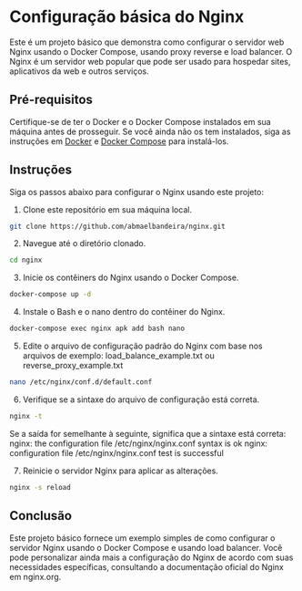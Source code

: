 # Configuração básica do Nginx

Este é um projeto básico que demonstra como configurar o servidor web Nginx usando o Docker Compose, usando proxy reverse e load balancer. O Nginx é um servidor web popular que pode ser usado para hospedar sites, aplicativos da web e outros serviços.

## Pré-requisitos

Certifique-se de ter o Docker e o Docker Compose instalados em sua máquina antes de prosseguir. Se você ainda não os tem instalados, siga as instruções em [Docker](https://docs.docker.com/get-docker/) e [Docker Compose](https://docs.docker.com/compose/install/) para instalá-los.

## Instruções

Siga os passos abaixo para configurar o Nginx usando este projeto:

1. Clone este repositório em sua máquina local.
```bash
git clone https://github.com/abmaelbandeira/nginx.git
```

2. Navegue até o diretório clonado.
```bash
cd nginx
```

3. Inicie os contêiners do Nginx usando o Docker Compose.
```bash
docker-compose up -d
```

4. Instale o Bash e o nano dentro do contêiner do Nginx.
```bash
docker-compose exec nginx apk add bash nano
```

5. Edite o arquivo de configuração padrão do Nginx com base nos arquivos de exemplo: load_balance_example.txt ou reverse_proxy_example.txt
```bash
nano /etc/nginx/conf.d/default.conf
```

6. Verifique se a sintaxe do arquivo de configuração está correta.
```bash
nginx -t
```
Se a saída for semelhante à seguinte, significa que a sintaxe está correta:
nginx: the configuration file /etc/nginx/nginx.conf syntax is ok
nginx: configuration file /etc/nginx/nginx.conf test is successful

7. Reinicie o servidor Nginx para aplicar as alterações.
```bash
nginx -s reload
```

## Conclusão
Este projeto básico fornece um exemplo simples de como configurar o servidor Nginx usando o Docker Compose e usando load balancer. Você pode personalizar ainda mais a configuração do Nginx de acordo com suas necessidades específicas, consultando a documentação oficial do Nginx em nginx.org.
